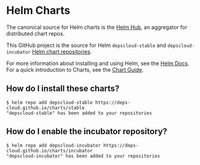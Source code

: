 # Helm Charts

The canonical source for Helm charts is the [Helm Hub](https://hub.helm.sh/), an aggregator for distributed chart repos.

This GitHub project is the source for Helm `depscloud-stable` and `depscloud-incubator` [Helm chart repositories](https://v3.helm.sh/docs/topics/chart_repository/).

For more information about installing and using Helm, see the [Helm Docs](https://helm.sh/docs/).
For a quick introduction to Charts, see the [Chart Guide](https://helm.sh/docs/topics/charts/).

## How do I install these charts?

```
$ helm repo add depscloud-stable https://deps-cloud.github.io/charts/stable
"depscloud-stable" has been added to your repositories
```

## How do I enable the incubator repository?

```
$ helm repo add depscloud-incubator https://deps-cloud.github.io/charts/incubator
"depscloud-incubator" has been added to your repositories
```

